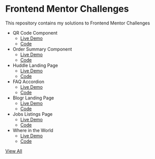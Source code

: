 # Frontend Mentor Challenges
This repository contains my solutions to Frontend Mentor Challenges

- QR Code Component
  - [Live Demo](https://simoneclr.github.io/Frontend-Mentor-Challenges/qr-code-component)
  - [Code](https://github.com/simoneclr/Frontend-Mentor-Challenges/tree/main/qr-code-component)
- Order Summary Component
  - [Live Demo](https://simoneclr.github.io/Frontend-Mentor-Challenges/order-summary-component)
  - [Code](https://github.com/simoneclr/Frontend-Mentor-Challenges/tree/main/order-summary-component)
- Huddle Landing Page
  - [Live Demo](https://simoneclr.github.io/Frontend-Mentor-Challenges/huddle-landing-page)
  - [Code](https://github.com/simoneclr/Frontend-Mentor-Challenges/tree/main/huddle-landing-page)
- FAQ Accordion
  - [Live Demo](https://simoneclr.github.io/Frontend-Mentor-Challenges/faq-accordion-card)
  - [Code](https://github.com/simoneclr/Frontend-Mentor-Challenges/tree/main/faq-accordion-card)
- Blogr Landing Page
  - [Live Demo](https://simoneclr.github.io/Frontend-Mentor-Challenges/blogr-landing-page)
  - [Code](https://github.com/simoneclr/Frontend-Mentor-Challenges/tree/main/blogr-landing-page)
- Jobs Listings Page
  - [Live Demo](https://simoneclr.github.io/fm-jobs-listings/)
  - [Code](https://github.com/simoneclr/fm-jobs-listings)
- Where in the World
  - [Live Demo](https://simoneclr.github.io/fm-countries-api)
  - [Code](https://github.com/simoneclr/fm-countries-api)

[View All](https://simoneclr.github.io/Frontend-Mentor-Challenges/)
